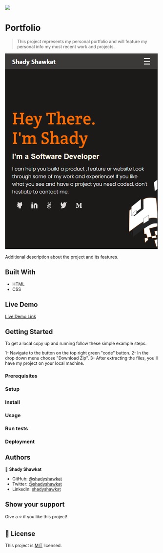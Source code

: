 ![](https://img.shields.io/badge/Microverse-blueviolet)

# Portfolio



> This project represents my personal portfolio and will feature my personal info my most recent work and projects.

![screenshot](./app_screenshot.png)

Additional description about the project and its features.

## Built With

- HTML
- CSS

## Live Demo

[Live Demo Link](https://shadyshawkat.github.io/Portfolio/)

## Getting Started

To get a local copy up and running follow these simple example steps.

1- Navigate to the button on the top right green "code" button.
2- In the drop down menu choose "Download Zip".
3- After extracting the files, you'll have my project on your local machine.

### Prerequisites

### Setup

### Install

### Usage

### Run tests

### Deployment

## Authors

👤 **Shady Shawkat**

- GitHub: [@shadyshawkat](https://github.com/ShadyShawkat)
- Twitter: [@shadyshawkat](https://twitter.com/ShadyShawkat3)
- LinkedIn: [shadyshawkat](https://www.linkedin.com/in/shady-shawkat/)

## Show your support

Give a ⭐️ if you like this project!

## 📝 License

This project is [MIT](./MIT.md) licensed.
